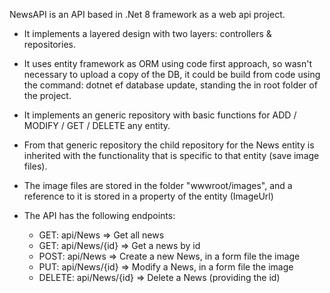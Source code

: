 NewsAPI is an API based in .Net 8 framework as a web api project.

- It implements a layered design with two layers: controllers & repositories.

- It uses entity framework as ORM using code first approach, so wasn't necessary to upload a copy of the DB, it could be build from code using the command: dotnet ef database update, standing the in root folder of the project.
  
- It implements an generic repository with basic functions for ADD / MODIFY / GET / DELETE any entity.

- From that generic repository the child repository for the News entity is inherited with the functionality that is specific to that entity (save image files).

- The image files are stored in the folder "wwwroot/images", and a reference to it is stored in a property of the entity (ImageUrl)
  
- The API has the following endpoints:

    * GET: api/News  => Get all news
    * GET: api/News/{id}  => Get a news by id
    * POST: api/News  => Create a new News, in a form file the image
    * PUT: api/News/{id}  => Modify a News, in a form file the image
    * DELETE: api/News/{id}  => Delete a News (providing the id)
  


